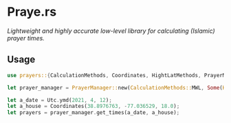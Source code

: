 # Praye.rs

_Lightweight and highly accurate low-level library for calculating (Islamic) prayer times._

## Usage

```rust
use prayers::{CalculationMethods, Coordinates, HightLatMethods, PrayerManager, TimeZone, Utc};

let prayer_manager = PrayerManager::new(CalculationMethods::MWL, Some(HightLatMethods::NightMiddle));

let a_date = Utc.ymd(2021, 4, 12);
let a_house = Coordinates(38.8976763, -77.036529, 18.0);
let prayers = prayer_manager.get_times(a_date, a_house);
```

